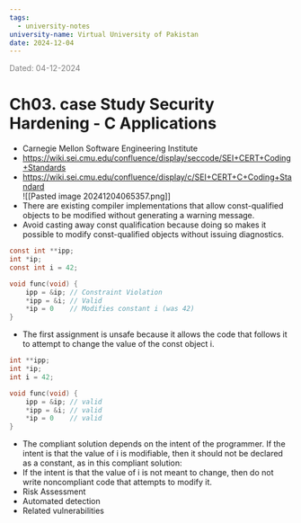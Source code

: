 ```yaml
---
tags:
  - university-notes
university-name: Virtual University of Pakistan
date: 2024-12-04
---
```


<span style="color: gray;">Dated: 04-12-2024</span>

# Ch03. case Study Security Hardening - C Applications

- Carnegie Mellon Software Engineering Institute
- https://wiki.sei.cmu.edu/confluence/display/seccode/SEI+CERT+Coding+Standards
- https://wiki.sei.cmu.edu/confluence/display/c/SEI+CERT+C+Coding+Standard  
![[Pasted image 20241204065357.png]]
- There are existing compiler implementations that allow const-qualified objects to be modified without generating a warning message.
- Avoid casting away const qualification because doing so makes it possible to modify const-qualified objects without issuing diagnostics.

```c
const int **ipp;
int *ip;
const int i = 42;

void func(void) {
	ipp = &ip; // Constraint Violation
	*ipp = &i; // Valid
	*ip = 0    // Modifies constant i (was 42)
}
```

- The first assignment is unsafe because it allows the code that follows it to attempt to change the value of the const object i.

```c
int **ipp;
int *ip;
int i = 42;

void func(void) {
	ipp = &ip; // valid 
	*ipp = &i; // valid 
	*ip = 0    // valid 
}
```

- The compliant solution depends on the intent of the programmer. If the intent is that the value of i is modifiable, then it should not be declared as a constant, as in this compliant solution:
- If the intent is that the value of i is not meant to change, then do not write noncompliant code that attempts to modify it.
- Risk Assessment
- Automated detection
- Related vulnerabilities
